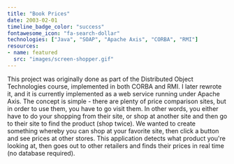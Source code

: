 ```yaml
---
title: "Book Prices"
date: 2003-02-01
timeline_badge_color: "success"
fontawesome_icon: "fa-search-dollar"
technologies: ["Java", "SOAP", "Apache Axis", "CORBA", "RMI"]
resources:
- name: featured
  src: "images/screen-shopper.gif"
---
```


This project was originally done as part of the Distributed Object Technologies course, implemented in both
CORBA and RMI. I later rewrote it, and it is currently implemented as a web service running under Apache Axis.
The concept is simple - there are plenty of price comparison sites, but in order to use them, you have to go
visit them. In other words, you either have to do your shopping from their site, or shop at another site
and then go to their site to find the product (shop twice). We wanted to create something whereby you can
shop at your favorite site, then click a button and see prices at other stores. This application detects what
product you're looking at, then goes out to other retailers and finds their prices in real time 
(no database required).

